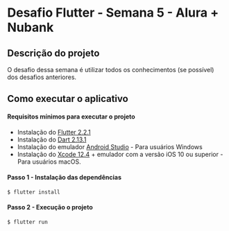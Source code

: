 # Desafio Flutter - Semana 5 - Alura + Nubank

## Descrição do projeto

O desafio dessa semana é utilizar todos os conhecimentos (se possível) dos desafios anteriores.

## Como executar o aplicativo

#### Requisitos mínimos para executar o projeto

- Instalação do [Flutter 2.2.1](https://docs.flutter.dev/get-started/install)
- Instalação do [Dart 2.13.1](https://docs.flutter.dev/get-started/install)
- Instalação do emulador [Android Studio](https://docs.flutter.dev/get-started/editor?tab=androidstudio) - Para usuários Windows
- Instalação do [Xcode 12.4](https://developer.apple.com/download/all/?q=xcode) + emulador com a versão iOS 10 ou superior - Para usuários macOS.

#### Passo 1 - Instalação das dependências

```
$ flutter install
```

#### Passo 2 - Execução o projeto

```
$ flutter run
```